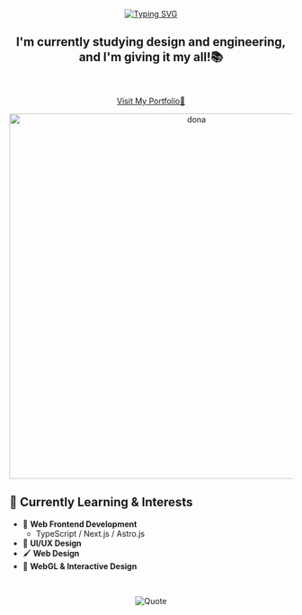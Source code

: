 <p align="center">
 <a href="https://git.io/typing-svg"><img src="https://readme-typing-svg.herokuapp.com?font=Jersey+15&size=36&pause=1500&color=325EF7&width=435&lines=Hello!+I'm+DONA+%E2%9C%A8" alt="Typing SVG" /></a>
</p>
  <h2 align="center">I'm currently studying design and engineering, and I'm giving it my all!📚</h2>
&nbsp;
<p align="center">
<a href="https://dona-twinkle-portfolio.vercel.app/">Visit My Portfolio💫</a>
</p>
<p align="center">
  <img alt="dona" height="650px" src="https://github.com/user-attachments/assets/8583c179-bb1a-4553-a4c6-019c6a90ab96" />
</p>
</div>

## 🌱 Currently Learning & Interests  
- 🚀 **Web Frontend Development**  
  - TypeScript / Next.js / Astro.js  
- 🎨 **UI/UX Design**  
- 🖌️ **Web Design**    
- 🌌 **WebGL & Interactive Design**  

&nbsp;
&nbsp;
&nbsp;

<p align="center">
  <img src="https://github-readme-quotes-bay.vercel.app/quote?theme=default&animation=grow_out_in&layout=default&font=PixelifySans&quoteType=quote-for-the-day&bgColor=white&fontColor=navy&borderColor=navy" alt="Quote" />
</p>


<!--
**VOWAC/VOWAC** is a ✨ _special_ ✨ repository because its `README.md` (this file) appears on your GitHub profile.

Here are some ideas to get you started:

- 🔭 I’m currently working on ...
- 🌱 I’m currently learning ...
- 👯 I’m looking to collaborate on ...
- 🤔 I’m looking for help with ...
- 💬 Ask me about ...
- 📫 How to reach me: ...
- 😄 Pronouns: ...
- ⚡ Fun fact: ...
-->
